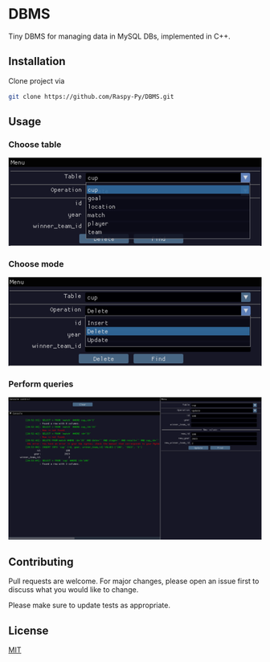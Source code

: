 # DBMS

Tiny DBMS for managing data in MySQL DBs, implemented in C++.

## Installation

Clone project via

```bash
git clone https://github.com/Raspy-Py/DBMS.git
```

## Usage

### Choose table

![menu-table](./media/menu-table.png)

### Choose mode

![menu-mode](./media/menu-mode.png)

### Perform queries

![fullscreen](./media/fullscreen.png)

## Contributing

Pull requests are welcome. For major changes, please open an issue first
to discuss what you would like to change.

Please make sure to update tests as appropriate.

## License

[MIT](https://choosealicense.com/licenses/mit/)

